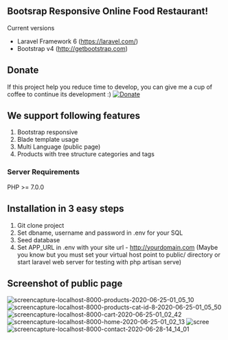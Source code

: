 

## Bootsrap Responsive Online Food Restaurant!

Current versions
* Laravel Framework 6 (https://laravel.com/)
* Bootstrap v4 (http://getbootstrap.com)

## Donate
If this project help you reduce time to develop, you can give me a cup of coffee to continue its development :)
[![Donate](https://www.paypalobjects.com/en_US/i/btn/btn_donateCC_LG.gif)](https://www.paypal.com/cgi-bin/webscr?cmd=_s-xclick&hosted_button_id=YX2JXRBLWRXPA)

## We support following features
1. Bootstrap responsive
2. Blade template usage
3. Multi Language (public page) 
4. Products with tree structure categories and tags

### Server Requirements
PHP >= 7.0.0

## Installation in 3 easy steps
1. Git clone project
2. Set dbname, username and password in .env for your SQL
3. Seed database
4. Set APP_URL in .env with your site url - http://yourdomain.com
(Maybe you know but you must set your virtual host point to public/ directory or start laravel web server for testing with php artisan serve)



## Screenshot of public page
![screencapture-localhost-8000-products-2020-06-25-01_05_10](https://user-images.githubusercontent.com/49524713/85948734-5e5b9480-b94a-11ea-863e-683c90864af5.png)
![screencapture-localhost-8000-products-cat-id-8-2020-06-25-01_05_50](https://user-images.githubusercontent.com/49524713/85948761-792e0900-b94a-11ea-9487-683485e6e4e7.png)
![screencapture-localhost-8000-cart-2020-06-25-01_02_42](https://user-images.githubusercontent.com/49524713/85948778-8b0fac00-b94a-11ea-8601-e43ca6b3e386.png)
![screencapture-localhost-8000-home-2020-06-25-01_02_13](https://user-images.githubusercontent.com/49524713/85948784-9531aa80-b94a-11ea-8a6b-bb3012c5620b.png)
![scree](https://user-images.githubusercontent.com/49524713/85948913-71bb2f80-b94b-11ea-8541-5c5a4ecb8da5.png)
![screencapture-localhost-8000-contact-2020-06-28-14_14_01](https://user-images.githubusercontent.com/49524713/85948916-77b11080-b94b-11ea-9218-0e3cdc62d096.png)
